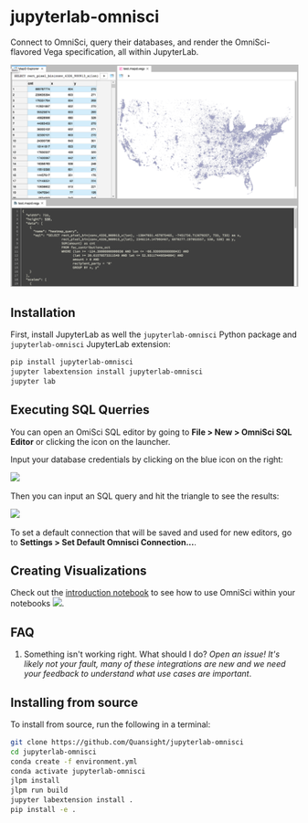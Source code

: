 # jupyterlab-omnisci

Connect to OmniSci, query their databases, and render the OmniSci-flavored Vega specification,
all within JupyterLab.

![example](./screenshot.png)

## Installation

First, install JupyterLab as well the `jupyterlab-omnisci` Python package and
`jupyterlab-omnisci` JupyterLab extension:

```bash
pip install jupyterlab-omnisci
jupyter labextension install jupyterlab-omnisci
jupyter lab
```

## Executing SQL Querries

You can open an OmiSci SQL editor by going to **File > New > OmniSci SQL Editor** or clicking the icon on the launcher.

Input your database credentials by clicking on the blue icon on the right:

![](https://user-images.githubusercontent.com/1186124/49897086-243ba800-fe23-11e8-8bf4-78f35d4fe9ce.png)

Then you can input an SQL query and hit the triangle to see the results:

![](https://user-images.githubusercontent.com/1186124/49897052-0e2de780-fe23-11e8-9265-4bfad02c1f7e.png)

To set a default connection that will be saved and used for new editors, go to **Settings > Set Default Omnisci Connection...**.

## Creating Visualizations

Check out the [introduction notebook](./notebooks/Introduction.ipynb) to see how to use OmniSci within your notebooks [![](https://mybinder.org/badge.svg)](https://mybinder.org/v2/gh/Quansight/jupyterlab-omnisci/master?urlpath=lab/tree/notebooks/Introduction.ipynb).

## FAQ

1. Something isn't working right. What should I do?
   _Open an issue! It's likely not your fault, many of these integrations are new and we need your feedback to understand what use cases are important_.

## Installing from source

To install from source, run the following in a terminal:

```bash
git clone https://github.com/Quansight/jupyterlab-omnisci
cd jupyterlab-omnisci
conda create -f environment.yml
conda activate jupyterlab-omnisci
jlpm install
jlpm run build
jupyter labextension install .
pip install -e .
```
